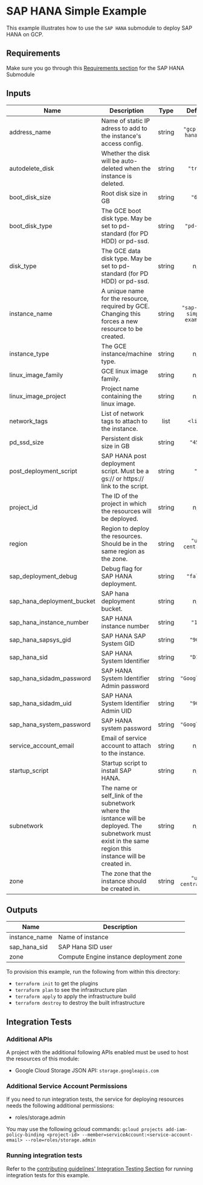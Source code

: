 # SAP HANA Simple Example

This example illustrates how to use the `SAP HANA` submodule to deploy SAP HANA on GCP.

## Requirements
Make sure you go through this [Requirements section](../../modules/sap_hana/README.md#requirements) for the SAP HANA Submodule

[^]: (autogen_docs_start)

## Inputs

| Name | Description | Type | Default | Required |
|------|-------------|:----:|:-----:|:-----:|
| address\_name | Name of static IP adress to add to the instance's access config. | string | `"gcp-sap-hana-ip"` | no |
| autodelete\_disk | Whether the disk will be auto-deleted when the instance is deleted. | string | `"true"` | no |
| boot\_disk\_size | Root disk size in GB | string | `"64"` | no |
| boot\_disk\_type | The GCE boot disk type. May be set to pd-standard (for PD HDD) or pd-ssd. | string | `"pd-ssd"` | no |
| disk\_type | The GCE data disk type. May be set to pd-standard (for PD HDD) or pd-ssd. | string | n/a | yes |
| instance\_name | A unique name for the resource, required by GCE. Changing this forces a new resource to be created. | string | `"sap-hana-simple-example"` | no |
| instance\_type | The GCE instance/machine type. | string | n/a | yes |
| linux\_image\_family | GCE linux image family. | string | n/a | yes |
| linux\_image\_project | Project name containing the linux image. | string | n/a | yes |
| network\_tags | List of network tags to attach to the instance. | list | `<list>` | no |
| pd\_ssd\_size | Persistent disk size in GB | string | `"450"` | no |
| post\_deployment\_script | SAP HANA post deployment script. Must be a gs:// or https:// link to the script. | string | `""` | no |
| project\_id | The ID of the project in which the resources will be deployed. | string | n/a | yes |
| region | Region to deploy the resources. Should be in the same region as the zone. | string | `"us-central1"` | no |
| sap\_deployment\_debug | Debug flag for SAP HANA deployment. | string | `"false"` | no |
| sap\_hana\_deployment\_bucket | SAP hana deployment bucket. | string | n/a | yes |
| sap\_hana\_instance\_number | SAP HANA instance number | string | `"10"` | no |
| sap\_hana\_sapsys\_gid | SAP HANA SAP System GID | string | `"900"` | no |
| sap\_hana\_sid | SAP HANA System Identifier | string | `"D10"` | no |
| sap\_hana\_sidadm\_password | SAP HANA System Identifier Admin password | string | `"Google123"` | no |
| sap\_hana\_sidadm\_uid | SAP HANA System Identifier Admin UID | string | `"900"` | no |
| sap\_hana\_system\_password | SAP HANA system password | string | `"Google123"` | no |
| service\_account\_email | Email of service account to attach to the instance. | string | n/a | yes |
| startup\_script | Startup script to install SAP HANA. | string | n/a | yes |
| subnetwork | The name or self_link of the subnetwork where the isntance will be deployed. The subnetwork must exist in the same region this instance will be created in. | string | n/a | yes |
| zone | The zone that the instance should be created in. | string | `"us-central1-a"` | no |

## Outputs

| Name | Description |
|------|-------------|
| instance\_name | Name of instance |
| sap\_hana\_sid | SAP Hana SID user |
| zone | Compute Engine instance deployment zone |

[^]: (autogen_docs_end)

To provision this example, run the following from within this directory:
- `terraform init` to get the plugins
- `terraform plan` to see the infrastructure plan
- `terraform apply` to apply the infrastructure build
- `terraform destroy` to destroy the built infrastructure


## Integration Tests

### Additional APIs

A project with the additional following APIs enabled must be used to host the
resources of this module:

- Google Cloud Storage JSON API: `storage.googleapis.com`


### Additional Service Account Permissions
If you need to run integration tests, the service for deploying resources needs the following additional permissions:

- roles/storage.admin

 You may use the following gcloud commands:
   `gcloud projects add-iam-policy-binding <project-id> --member=serviceAccount:<service-account-email> --role=roles/storage.admin`

### Running integration tests

Refer to the [contributing guidelines' Integration Testing Section](../../CONTRIBUTING.md#integration-test) for running integration tests for this example.
